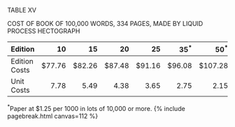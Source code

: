 TABLE XV 

COST OF BOOK OF 100,000 WORDS, 334 PAGES, MADE BY LIQUID PROCESS HECTOGRAPH 

| Edition | 10 | 15 | 20 | 25 | 35<sup>*</sup> | 50<sup>*</sup> | 75<sup>*</sup> | 100<sup>*</sup> | 150<sup>*</sup> |
|----|----:|----:|----:|----:|----:|----:|----:|----:|----:|
| Edition Costs | $77.76 | $82.26 | $87.48 | $91.16 | $96.08 | $107.28 | $127.01 | $146.11 | $182.06 | 
| Unit Costs | 7.78 | 5.49 | 4.38 | 3.65 | 2.75 | 2.15 | 1.70 | 1.47 | 1.27 |

<sup>\*</sup>Paper at $1.25 per 1000 in lots of 10,000 or more. {% include pagebreak.html canvas=112 %} 

